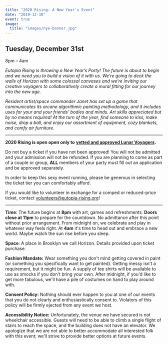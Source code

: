 ```yaml
---
title: "2020 Rising: A New Year's Event"
date: "2019-12-10"
event: true
image:
  title: "images/nye-banner.jpg"
---
```


## Tuesday, December 31st  
8pm – 4am

_Eutopia Rising is throwing a New Year’s Party! The future is about to begin and we need you to build a vision of it with us. We're going to deck the walls of Horizon with some colossal canvases and we're inviting our creative voyagers to collaboratively create a mural fitting for our journey into the new age._

_Resident artist/space commander Janet has set up a game that communicates its arcane algorithmic painting methodology, and it includes uses for your and your friends’ bodies and minds. Art skills appreciated but by no means required! At the turn of the year, find someone to kiss, make noise, drop a ball, and enjoy our assortment of equipment, cozy blankets, and comfy air furniture._

* * *

**2020 Rising is open open only to** [**vetted and approved Lunar Voyagers**](https://eutopia-rising.org/apply/)**.**

Do not buy a ticket if you have not been approved! You will not be admitted and your admission will not be refunded. If you are planning to come as part of a couple or group, **ALL** members of your party must fill out an application and be approved separately.

In order to keep this sexy event running, please be generous in selecting the ticket tier you can comfortably afford.

If you would like to volunteer in exchange for a comped or reduced-price ticket, contact [volunteers@eutopia-rising.org](http://mailto:volunteers@eutopia-rising.org/)!

* * *

**Time**: The future begins at **8pm** with art, games and refreshments. **Doors close at 11pm** to prepare for the countdown. No admittance after this point without prior arrangement. From midnight on, we celebrate and play in whatever way feels right. At **4am** it's time to head out and embrace a new world. Maybe watch the sun rise before you sleep.

**Space**: A place in Brooklyn we call Horizon. Details provided upon ticket purchase.

**Fashion Mandate:** Wear something you don't mind getting covered in paint (or something you specifically want to get painted). Getting messy isn't a requirement, but it might be fun. A supply of tee shirts will be available to use as smocks if you don't bring your own. After midnight, if you'd like to get more fabulous, we'll have a pile of costumes on hand to play around with.

**Consent Policy:** Nothing should ever happen to you at one of our events that you do not clearly and enthusiastically consent to. Violators of this policy will be firmly ejected from any event we host.

**Accessibility Notice:** Unfortunately, the venue we have secured is not wheelchair accessible. Guests will need to be able to climb a single flight of stairs to reach the space, and the building does not have an elevator. We apologize that we are not able to better accommodate all interested folk with this event; we’ll strive to provide better options at future events.
